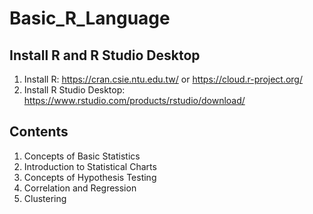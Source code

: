 # Basic_R_Language
## Install R and R Studio Desktop
1. Install R: https://cran.csie.ntu.edu.tw/ or https://cloud.r-project.org/
2. Install R Studio Desktop: https://www.rstudio.com/products/rstudio/download/
## Contents
1. Concepts of Basic Statistics
2. Introduction to Statistical Charts
3. Concepts of Hypothesis Testing
4. Correlation and Regression
5. Clustering
